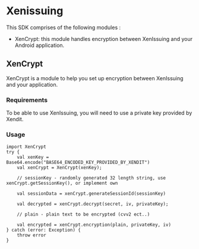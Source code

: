 # Xenissuing

This SDK comprises of the following modules :
- XenCrypt: this module handles encryption between XenIssuing and your Android application.

## XenCrypt

XenCrypt is a module to help you set up encryption between XenIssuing and your application.

### Requirements

To be able to use XenIssuing, you will need to use a private key provided by Xendit.

### Usage
```android
import XenCrypt
try {
    val xenKey = Base64.encode("BASE64_ENCODED_KEY_PROVIDED_BY_XENDIT")
    val xenCrypt = XenCrypt(xenKey);

    // sessionKey - randomly generated 32 length string, use xenCrypt.getSessionKey(), or implement own

    val sessionData = xenCrypt.generateSessionId(sessionKey)

    val decrypted = xenCrypt.decrypt(secret, iv, privateKey);
    
    // plain - plain text to be encrypted (cvv2 ect..)
    
    val encrypted = xenCrypt.encryption(plain, privateKey, iv)
} catch (error: Exception) {
    throw error
}
